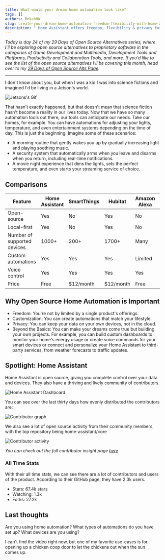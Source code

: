 ```yaml
---
title: What would your dream home automation look like?
tags: []
authors: BekahHW
slug: create-your-dream-home-automation-freedom-flexibility-with-home-assistant
description: " Home Assistant offers freedom, flexibility & privacy for your smart home. Automate anything, integrate everything, & join a vibrant community."
---
```


*Today is day 24 of my 29 Days of Open Source Alternatives series, where I'll be exploring open source alternatives to proprietary software in the categories of Game Development and Multimedia, Development Tools and Platforms, Productivity and Collaboration Tools, and more. If you'd like to see the list of the open source alternatives I'll be covering this month, head over to my [29 Days of Open Source Alts Page](https://oss.fyi/oss-alts).*

<hr/>

I don't know about you, but when I was a kid I was into science fictions and imagined I'd be living in a Jetson's world.

<!-- truncate -->

![Jetsons's Gif](https://media.giphy.com/media/v1.Y2lkPTc5MGI3NjExczIxc213Y2x6MXBzd2p5cTQ5c3YxYTl4d250dG4zejRzYXMxdmRsYiZlcD12MV9pbnRlcm5hbF9naWZfYnlfaWQmY3Q9Zw/20Mr9uJLkWfqWDs6Ul/giphy.gif)

That hasn't exactly happened, but that doesn't mean that science fiction hasn't become a reality in our lives today. Now that we have so many automation tools out there, our tools can anticipate our needs. Take our homes, for example. You can have automations for adjusting your lights, temperature, and even entertainment systems depending on the time of day. This is just the beginning. Imagine some of these scenarios:

- A morning routine that gently wakes you up by gradually increasing light and playing soothing music.
- A security system that automatically arms when you leave and disarms when you return, including real-time notifications.
- A movie night experience that dims the lights, sets the perfect temperature, and even starts your streaming service of choice.

## Comparisons

| Feature                  | Home Assistant | SmartThings | Hubitat | Amazon Alexa | Google Home |
|--------------------------|----------------|-------------|---------|--------------|-------------|
| Open-source              | Yes            | No          | Yes     | No           | No          |
| Local-first              | Yes            | No          | Yes     | No           | No          |
| Number of supported devices | 1000+        | 200+        | 1700+   | Many         | Many        |
| Custom automations       | Yes            | Yes         | Yes     | Limited      | Limited     |
| Voice control            | Yes            | Yes         | Yes     | Yes          | Yes         |
| Price                    | Free           | $12/month   | $12/month | Free        | Free        |

## Why Open Source Home Automation is Important

- Freedom: You're not by limited by a single product's offerings.
- Customization: You can create automations that match your lifestyle.
- Privacy: You can keep your data on your own devices, not in the cloud.
- Beyond the Basics: You can make your dreams come true but building your own projects. For example, you can build custom dashboards to monitor your home's energy usage or create voice commands for your smart devices or connect and personalize your Home Assistant to third-party services, from weather forecasts to traffic updates.

## Spotlight: Home Assistant

Home Assistant is open source, giving you complete control over your data and devices. They also have a thriving and lively community of contributors.

![Home Assistant Dashboard](https://dev-to-uploads.s3.amazonaws.com/uploads/articles/3qerc3wpzibjxvadfn88.png)

You can see over the last thirty days how evenly distributed the contributors are:

![Contributor graph](https://dev-to-uploads.s3.amazonaws.com/uploads/articles/qcrzivvtx0q9rj5jgpd9.png)

We also see a lot of open source activity from their community members, with the top repository being home-assistant/core

![Contributor activity](https://dev-to-uploads.s3.amazonaws.com/uploads/articles/a6wteai9mbds7h0p9awy.png)

*You can check out the full contributor insight page [here](https://app.opensauced.pizza/lists/53ddbc37-285f-481b-ad82-9a608e8957f3/activity)*

### All Time Stats

With their all time stats, we can see there are a lot of contributors and users of the product. According to their GitHub page, they have 2.3k users.

- Stars: 67.4k stars
- Watching: 1.3k
- Forks: 27.2k

## Last thoughts

Are you using home automation? What types of automations do you have set up? What devices are you using?

I can't find the video right now, but one of my favorite use-cases is for opening up a chicken coop door to let the chickens out when the sun comes up.
